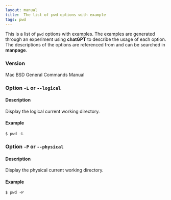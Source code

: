 ```yaml
---
layout: manual
title:  The list of pwd options with example
tags: pwd
---
```


This is a list of `pwd` options with examples. The examples are generated through an experiment using **chatGPT** to describe the usage of each option. The descriptions of the options are referenced from and can be searched in **manpage**.

### Version

Mac BSD General Commands Manual

### Option `-L` or `--logical`
#### Description

Display the logical current working directory.

#### Example

```
$ pwd -L
```

### Option `-P` or `--physical`
#### Description

Display the physical current working directory.

#### Example

```
$ pwd -P
```
